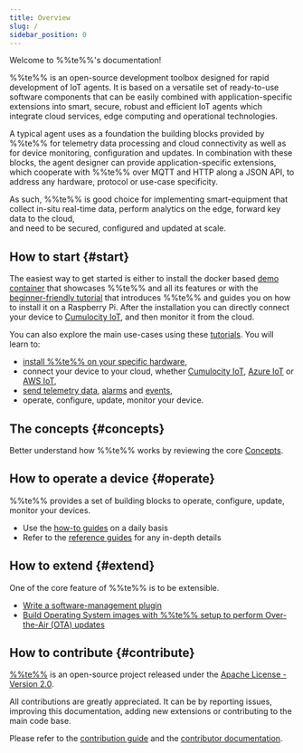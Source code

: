 ```yaml
---
title: Overview
slug: /
sidebar_position: 0
---
```


Welcome to %%te%%'s documentation!

%%te%% is an open-source development toolbox designed for rapid development of IoT agents.
It is based on a versatile set of ready-to-use software components
that can be easily combined with application-specific extensions
into smart, secure, robust and efficient IoT agents
which integrate cloud services, edge computing and operational technologies.

A typical agent uses as a foundation the building blocks provided by %%te%%
for telemetry data processing and cloud connectivity as well as for device monitoring, configuration and updates.
In combination with these blocks, the agent designer can provide application-specific extensions,
which cooperate with %%te%% over MQTT and HTTP along a JSON API,
to address any hardware, protocol or use-case specificity.

As such, %%te%% is good choice for implementing smart-equipment
that collect in-situ real-time data, perform analytics on the edge, forward key data to the cloud,  
and need to be secured, configured and updated at scale.

## How to start {#start}

The easiest way to get started is either to install the docker based [demo container](https://github.com/thin-edge/tedge-demo-container)
that showcases %%te%% and all its features or with the [beginner-friendly tutorial](start/getting-started.md)
that introduces %%te%% and guides you on how to install it on a Raspberry Pi.
After the installation you can directly connect your device to [Cumulocity IoT](https://www.cumulocity.com/guides/concepts/introduction/),
and then monitor it from the cloud.

You can also explore the main use-cases using these [tutorials](start/index.md).
You will learn to:

- [install %%te%% on your specific hardware](install/index.md),
- connect your device to your cloud, whether [Cumulocity IoT](start/connect-c8y.md),
  [Azure IoT](start/connect-azure.md) or [AWS IoT](start/connect-aws.md),
- [send telemetry data](start//send-thin-edge-data.md), [alarms](start//raise-alarm.md) and [events](start//send-events.md),
- operate, configure, update, monitor your device.


## The concepts {#concepts}

Better understand how %%te%% works by reviewing the core [Concepts](understand/index.md).

## How to operate a device {#operate}

%%te%% provides a set of building blocks to operate, configure, update, monitor your devices.

* Use the [how-to guides](operate/index.md) on a daily basis
* Refer to the [reference guides](references/index.md) for any in-depth details

## How to extend {#extend}

One of the core feature of %%te%% is to be extensible.

- [Write a software-management plugin](extend/software-management.md)
- [Build Operating System images with %%te%% setup to perform Over-the-Air (OTA) updates](extend/firmware-management/index.md)

## How to contribute {#contribute}

[%%te%%](https://github.com/thin-edge/thin-edge.io) is an open-source project
released under the [Apache License - Version 2.0](https://github.com/thin-edge/thin-edge.io/blob/main/LICENSE.txt).

All contributions are greatly appreciated.
It can be by reporting issues, improving this documentation, adding new extensions or contributing to the main code base.

Please refer to the [contribution guide](https://github.com/thin-edge/thin-edge.io/blob/main/CONTRIBUTING.md)
and the [contributor documentation](contribute/index.md).
